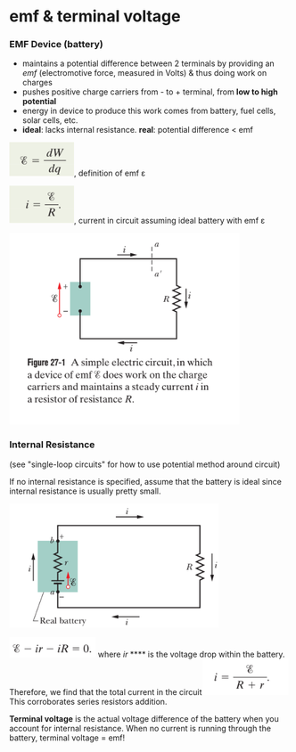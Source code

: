 # emf & terminal voltage

### EMF Device (battery)

* maintains a potential difference between 2 terminals by providing an _emf_ (electromotive force, measured in Volts) & thus doing work on charges
* pushes positive charge carriers from - to + terminal, from **low to high potential**
* energy in device to produce this work comes from battery, fuel cells, solar cells, etc.
* **ideal**: lacks internal resistance. **real**: potential difference < emf

![](<../../.gitbook/assets/image (11) (1) (1) (1) (1).png>), definition of emf ε

![](<../../.gitbook/assets/image (7) (1) (1) (1) (1).png>), current in circuit assuming ideal battery with emf ε

![stealing from textbook...again.](<../../.gitbook/assets/image (16) (1) (1).png>)

### Internal Resistance

(see "single-loop circuits" for how to use potential method around circuit)

If no internal resistance is specified, assume that the battery is ideal since internal resistance is usually pretty small.

![a real battery w/ internal resistance](<../../.gitbook/assets/image (12) (1) (1) (1) (1).png>)

![](<../../.gitbook/assets/image (6) (1).png>) where _ir_ **** is the voltage drop within the battery. Therefore, we find that the total current in the circuit![](<../../.gitbook/assets/image (8) (1) (1) (1) (1) (1).png>)This corroborates series resistors addition.&#x20;

**Terminal voltage** is the actual voltage difference of the battery when you account for internal resistance. When no current is running through the battery, terminal voltage = emf!
